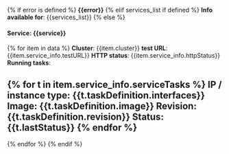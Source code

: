 {% if error is defined %}
**{{error}}**
{% elif services_list if defined %}
**Info available for**: {{services_list}}
{% else %}
#### Service: {{service}}
{% for item in data %}
**Cluster**: {{item.cluster}}
**test URL**: {{item.service_info.testURL}}
**HTTP status**: {{item.service_info.httpStatus}}
**Running tasks**:

  {% for t in item.service_info.serviceTasks %}
  **IP / instance type**: {{t.taskDefinition.interfaces}}
  **Image**: {{t.taskDefinition.image}}
  **Revision**: {{t.taskDefinition.revision}}
  **Status**: {{t.lastStatus}}
  {% endfor %}
  -----
{% endfor %}
{% endif %}
